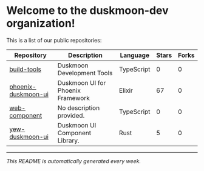 # Welcome to the duskmoon-dev organization!

This is a list of our public repositories:

| Repository | Description | Language | Stars | Forks |
|------------|-------------|----------|-------|-------|
| [build-tools](https://github.com/duskmoon-dev/build-tools) | Duskmoon Development Tools | TypeScript | 0 | 0 |
| [phoenix-duskmoon-ui](https://github.com/duskmoon-dev/phoenix-duskmoon-ui) | Duskmoon UI for Phoenix Framework | Elixir | 67 | 0 |
| [web-component](https://github.com/duskmoon-dev/web-component) | No description provided. | TypeScript | 0 | 0 |
| [yew-duskmoon-ui](https://github.com/duskmoon-dev/yew-duskmoon-ui) | Duskmoon UI Component Library. | Rust | 5 | 0 |


---
*This README is automatically generated every week.*